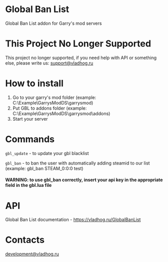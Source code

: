 # Global Ban List
Global Ban List addon for Garry's mod servers
# This Project No Longer Supported
This project no longer supported, if you need help with API or something else, please write us: support@vladhog.ru

# How to install
1. Go to your garry's mod folder (example: C:\Example\GarrysModDS\garrysmod)
2. Put GBL to addons folder (example: C:\Example\GarrysModDS\garrysmod\addons)
3. Start your server

# Commands
  ```gbl_update``` - to update your gbl blacklist
  
  ```gbl_ban``` - to ban the user with automatically adding steamid to our list (example: gbl_ban STEAM_0:0:0 test)
#### WARNING: to use gbl_ban correctly, insert your api key in the appropriate field in the gbl.lua file

# API
Global Ban List documentation - https://vladhog.ru/GlobalBanList

# Contacts
development@vladhog.ru

